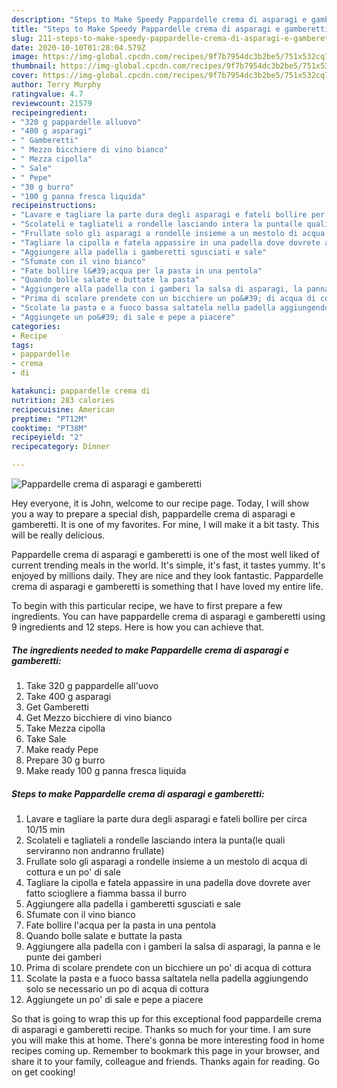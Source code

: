 ```yaml
---
description: "Steps to Make Speedy Pappardelle crema di asparagi e gamberetti"
title: "Steps to Make Speedy Pappardelle crema di asparagi e gamberetti"
slug: 211-steps-to-make-speedy-pappardelle-crema-di-asparagi-e-gamberetti
date: 2020-10-10T01:28:04.579Z
image: https://img-global.cpcdn.com/recipes/9f7b7954dc3b2be5/751x532cq70/pappardelle-crema-di-asparagi-e-gamberetti-recipe-main-photo.jpg
thumbnail: https://img-global.cpcdn.com/recipes/9f7b7954dc3b2be5/751x532cq70/pappardelle-crema-di-asparagi-e-gamberetti-recipe-main-photo.jpg
cover: https://img-global.cpcdn.com/recipes/9f7b7954dc3b2be5/751x532cq70/pappardelle-crema-di-asparagi-e-gamberetti-recipe-main-photo.jpg
author: Terry Murphy
ratingvalue: 4.7
reviewcount: 21579
recipeingredient:
- "320 g pappardelle alluovo"
- "400 g asparagi"
- " Gamberetti"
- " Mezzo bicchiere di vino bianco"
- " Mezza cipolla"
- " Sale"
- " Pepe"
- "30 g burro"
- "100 g panna fresca liquida"
recipeinstructions:
- "Lavare e tagliare la parte dura degli asparagi e fateli bollire per circa 10/15 min"
- "Scolateli e tagliateli a rondelle lasciando intera la punta(le quali serviranno non andranno frullate)"
- "Frullate solo gli asparagi a rondelle insieme a un mestolo di acqua di cottura e un po&#39; di sale"
- "Tagliare la cipolla e fatela appassire in una padella dove dovrete aver fatto sciogliere a fiamma bassa il burro"
- "Aggiungere alla padella i gamberetti sgusciati e sale"
- "Sfumate con il vino bianco"
- "Fate bollire l&#39;acqua per la pasta in una pentola"
- "Quando bolle salate e buttate la pasta"
- "Aggiungere alla padella con i gamberi la salsa di asparagi, la panna e le punte dei gamberi"
- "Prima di scolare prendete con un bicchiere un po&#39; di acqua di cottura"
- "Scolate la pasta e a fuoco bassa saltatela nella padella aggiungendo solo se necessario un po di acqua di cottura"
- "Aggiungete un po&#39; di sale e pepe a piacere"
categories:
- Recipe
tags:
- pappardelle
- crema
- di

katakunci: pappardelle crema di 
nutrition: 283 calories
recipecuisine: American
preptime: "PT12M"
cooktime: "PT38M"
recipeyield: "2"
recipecategory: Dinner

---
```



![Pappardelle crema di asparagi e gamberetti](https://img-global.cpcdn.com/recipes/9f7b7954dc3b2be5/751x532cq70/pappardelle-crema-di-asparagi-e-gamberetti-recipe-main-photo.jpg)

Hey everyone, it is John, welcome to our recipe page. Today, I will show you a way to prepare a special dish, pappardelle crema di asparagi e gamberetti. It is one of my favorites. For mine, I will make it a bit tasty. This will be really delicious.

Pappardelle crema di asparagi e gamberetti is one of the most well liked of current trending meals in the world. It's simple, it's fast, it tastes yummy. It's enjoyed by millions daily. They are nice and they look fantastic. Pappardelle crema di asparagi e gamberetti is something that I have loved my entire life.




To begin with this particular recipe, we have to first prepare a few ingredients. You can have pappardelle crema di asparagi e gamberetti using 9 ingredients and 12 steps. Here is how you can achieve that.

<!--inarticleads1-->

##### The ingredients needed to make Pappardelle crema di asparagi e gamberetti:

1. Take 320 g pappardelle all&#39;uovo
1. Take 400 g asparagi
1. Get  Gamberetti
1. Get  Mezzo bicchiere di vino bianco
1. Take  Mezza cipolla
1. Take  Sale
1. Make ready  Pepe
1. Prepare 30 g burro
1. Make ready 100 g panna fresca liquida




<!--inarticleads2-->

##### Steps to make Pappardelle crema di asparagi e gamberetti:

1. Lavare e tagliare la parte dura degli asparagi e fateli bollire per circa 10/15 min
1. Scolateli e tagliateli a rondelle lasciando intera la punta(le quali serviranno non andranno frullate)
1. Frullate solo gli asparagi a rondelle insieme a un mestolo di acqua di cottura e un po&#39; di sale
1. Tagliare la cipolla e fatela appassire in una padella dove dovrete aver fatto sciogliere a fiamma bassa il burro
1. Aggiungere alla padella i gamberetti sgusciati e sale
1. Sfumate con il vino bianco
1. Fate bollire l&#39;acqua per la pasta in una pentola
1. Quando bolle salate e buttate la pasta
1. Aggiungere alla padella con i gamberi la salsa di asparagi, la panna e le punte dei gamberi
1. Prima di scolare prendete con un bicchiere un po&#39; di acqua di cottura
1. Scolate la pasta e a fuoco bassa saltatela nella padella aggiungendo solo se necessario un po di acqua di cottura
1. Aggiungete un po&#39; di sale e pepe a piacere




So that is going to wrap this up for this exceptional food pappardelle crema di asparagi e gamberetti recipe. Thanks so much for your time. I am sure you will make this at home. There's gonna be more interesting food in home recipes coming up. Remember to bookmark this page in your browser, and share it to your family, colleague and friends. Thanks again for reading. Go on get cooking!
